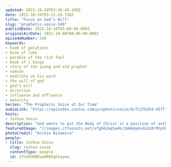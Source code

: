 ```yaml
---
updated: 2022-10-20T03:36:49.439Z
date: 2022-10-20T03:22:29.736Z
title: "Focus on God's Will"
slug: "prophetic-voice-549"
publishDate: 2022-10-10T05:00:00.000Z
originalAirDate: 2022-10-08T00:00:00.000Z
episodeNumber: 549
keywords:
- book of galations
- book of luke
- parable of the rich fool
- book of i kings
- story of the young and old prophet
- samson
- meditate on his word
- the will of god
- god's will
- direction
- influence and affluence
- maturity
Series: "The Prophetic Voice of Our Time"
audioLink: "https://episodes.castos.com/propheticvoice/9/7c276354-457f-4d3c-82b0-809890af3d24/10-08-09-22-The-Prophetic-Voice-of-our-Time-mixdown-.mp3"
hosts:
- Joshua Sosso
description: "God wants to put the Body of Christ in a position of authority and influence, but He cannot do that until we have reached maturity. What does maturity look like? Maturity is being cognizant of the will of God every step of the way, in everything we do, because how will you ever know if you are straying from His will, if you do not even know what His will is? Another sign of maturity is taking responsibility and not seeking attention. We must also treat the instructions God has given us as sacred. We cannot be like Samson, who did what he pleased and only went to God when he was in trouble. We cannot be like the young prophet, who let someone else lead him to disobey his instructions. In order for God to trust us with the nations, we must prove ourselves trustworthy now. We must focus on the will of God. We must mature."
featuredImage: "//images.ctfassets.net/vfgh62eq5a4k/2m6A4yHsdLUz8rMIpV8Q9Z/ee4b11b8b57b32bcc184790f1493edba/pexels-archie-binamira-705075__1_.jpg"
photoCredit: "Archie Binamira"
people:
- title: Joshua Sosso
  slug: joshua-sosso
  contentType: people
  id: 2fn2KHOWEow0K6EqCkaywa
---
```

